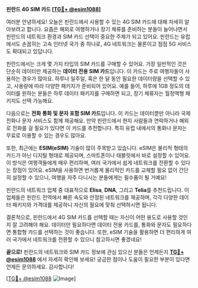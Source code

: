**핀란드 4G SIM 카드 [[TG💪+ @esim1088](https://t.me/s/esim1088)]**

여러분 안녕하세요! 오늘은 핀란드에서 사용할 수 있는 4G SIM 카드에 대해 자세히 알아보려고 합니다. 요즘은 해외로 여행하거나 장기 체류를 준비하는 분들이 늘어나면서 핀란드의 네트워크 환경과 SIM 카드 선택이 중요한 주제가 되고 있어요. 핀란드는 유럽에서도 손꼽히는 고속 인터넷 국가 중 하나로, 4G 네트워크는 물론이고 점점 5G 서비스도 확대되고 있답니다.

핀란드에서는 크게 몇 가지 타입의 SIM 카드를 구매할 수 있어요. 가장 일반적인 것은 단순히 데이터만 제공하는 **데이터 전용 SIM 카드**입니다. 이 카드는 주로 여행자들이 사용하는 경우가 많아요. 하루나 일주일, 혹은 한 달 동안 필요한 데이터량을 선택할 수 있고, 사용량에 따라 다양한 패키지가 준비되어 있어요. 예를 들어, 하루에 1GB 정도의 데이터를 원하는 분들은 하루 데이터 패키지를 구매하면 되고, 장기 체류자는 월정액형 패키지도 선택 가능해요.

다음으로는 **전화 통화 및 문자 포함 SIM 카드**입니다. 이 카드는 데이터뿐만 아니라 국제 전화나 문자 서비스도 함께 제공해요. 만약 핀란드에서 현지 사람들과 연락하거나 해외로 전화를 걸 필요가 있다면 이 카드를 추천합니다. 특히 유럽 내에서의 통화나 문자는 무료로 이용할 수 있는 경우도 많아요.

또한, 최근에는 **ESIM(eSIM)** 기술이 많이 주목받고 있습니다. eSIM은 물리적 형태의 카드가 아닌 디지털 형태로 제공되며, 스마트폰이나 태블릿에서 바로 설정할 수 있어요. 이 방식은 여행객들에게 매우 편리하며, 여러 국가에서 쉽게 네트워크를 전환할 수 있다는 장점이 있어요. eSIM을 사용하면 번거롭게 물리적인 카드를 교체할 필요 없이 간단히 설정할 수 있으니, 여행을 자주 다니시는 분들에게는 필수품이 될 거예요!

핀란드의 네트워크 업체 중 대표적으로 **Elisa**, **DNA**, 그리고 **Telia**를 추천드립니다. 이 업체들은 핀란드 전역에서 빠른 속도와 안정된 네트워크를 제공하며, 각각 다양한 데이터 패키지와 가격대를 제공하니 자신의 필요에 맞춰 선택하시면 됩니다.

결론적으로, 핀란드에서 4G SIM 카드를 선택할 때는 자신이 어떤 용도로 사용할 것인지 잘 고려해야 해요. 데이터만 필요하다면 데이터 전용 카드를, 통화와 문자도 필요하다면 통합형 카드를 선택하는 것이 좋습니다. 또한, eSIM 기술을 활용하면 더 편리하게 여러 국가에서 네트워크를 전환할 수 있으니 참고하시면 좋겠네요!

**끝으로!** 핀란드의 네트워크와 SIM 카드 정보에 관심 있으신 분들은 언제든지 **[TG💪+ @esim1088](https://t.me/s/esim1088)** 에서 자세히 확인해 보세요! 궁금한 점이나 도움이 필요한 부분이 있다면 언제든 문의하세요. 감사합니다!

[[TG💪+ @esim1088](https://t.me/s/esim1088) ![Image](https://i.postimg.cc/Y0z9fWf4/image.png)]